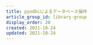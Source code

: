 ```yaml
---
title: pyodbcによるデータベース操作
article_group_id: library-group
display_order: 20
created: 2021-10-24
updated: 2021-10-24
---
```


